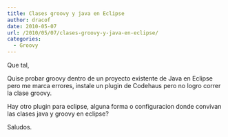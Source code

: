 ```yaml
---
title: Clases groovy y java en Eclipse
author: dracof
date: 2010-05-07
url: /2010/05/07/clases-groovy-y-java-en-eclipse/
categories:
  - Groovy
---
```

Que tal,&nbsp;

Quise probar groovy dentro de un proyecto existente de Java en Eclipse pero me marca errores, instale un plugin de Codehaus pero no logro correr la clase groovy.

Hay otro plugin para eclipse, alguna forma o configuracion donde convivan las clases java y groovy en eclipse?

Saludos.
